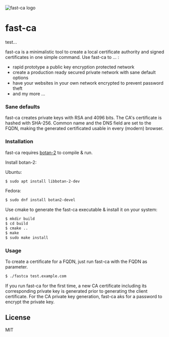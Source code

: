 ![fast-ca logo](https://wille.io/fast-ca.png "fast-ca logo")
# fast-ca

test...

fast-ca is a minimalistic tool to create a local certificate authority and signed certificates in one simple command.
Use fast-ca to ... :

  - rapid prototype a public key encryption protected network
  - create a production ready secured private network with sane default options
  - have your websites in your own network encrypted to prevent password theft
  - and my more ...

### Sane defaults

fast-ca creates private keys with RSA and 4096 bits. The CA's certificate is hashed with SHA-256.
Common name and the DNS field are set to the FQDN, making the generated certificated usable in every (modern) browser.

### Installation

fast-ca requires [botan-2](https://botan.randombit.net/) to compile & run.

Install botan-2:

Ubuntu:
```sh
$ sudo apt install libbotan-2-dev
```

Fedora:
```sh
$ sudo dnf install botan2-devel
```


Use cmake to generate the fast-ca executable & install it on your system:

```sh
$ mkdir build
$ cd build
$ cmake ..
$ make
$ sudo make install
```

### Usage

To create a certificate for a FQDN, just run fast-ca with the FQDN as parameter.

```sh
$ ./fastca test.example.com
```

If you run fast-ca for the first time, a new CA certificate including its corresponding private key is generated prior to generating the client certificate. For the CA private key generation, fast-ca aks for a password to encrypt the private key.

License
----

MIT
